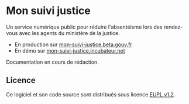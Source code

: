 # Mon suivi justice

Un service numérique public pour réduire l'absentéisme lors des rendez-vous avec les agents du ministère de la justice.

- En production sur [mon-suivi-justice.beta.gouv.fr](https://www.mon-suivi-justice.beta.gouv.fr)
- En démo sur [mon-suivi-justice.incubateur.net](https://www.mon-suivi-justice.incubateur.net)

Documentation en cours de rédaction.

## Licence

Ce logiciel et son code source sont distribués sous licence [EUPL v1.2](https://choosealicense.com/licenses/eupl-1.2/).
